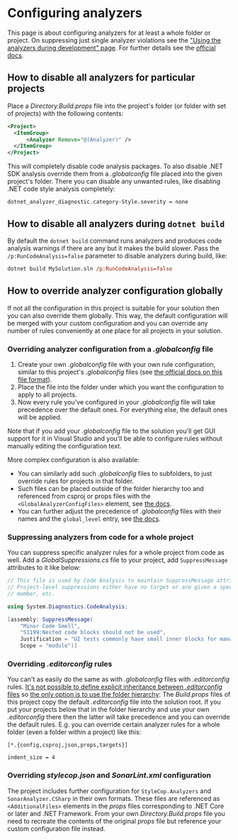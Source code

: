 # Configuring analyzers

This page is about configuring analyzers for at least a whole folder or project. On suppressing just single analyzer violations see the ["Using the analyzers during development" page](UsingAnalyzersDuringDevelopment.md). For further details see the [official docs](https://docs.microsoft.com/en-us/visualstudio/code-quality/use-roslyn-analyzers).

## How to disable all analyzers for particular projects

Place a _Directory.Build.props_ file into the project's folder (or folder with set of projects) with the following contents:

```xml
<Project>
  <ItemGroup> 
      <Analyzer Remove="@(Analyzer)" /> 
  </ItemGroup>
</Project>
```

This will completely disable code analysis packages. To also disable .NET SDK analysis override them from a _.globalconfig_ file placed into the given project's folder. There you can disable any unwanted rules, like disabling .NET code style analysis completely:

```editorconfig
dotnet_analyzer_diagnostic.category-Style.severity = none
```

## How to disable all analyzers during `dotnet build`

By default the `dotnet build` command runs analyzers and produces code analysis warnings if there are any but it makes the build slower. Pass the `/p:RunCodeAnalysis=false` parameter to disable analyzers during build, like:

```ps
dotnet build MySolution.sln /p:RunCodeAnalysis=false
```

## How to override analyzer configuration globally

If not all the configuration in this project is suitable for your solution then you can also override them globally. This way, the default configuration will be merged with your custom configuration and you can override any number of rules conveniently at one place for all projects in your solution.

### Overriding analyzer configuration from a _.globalconfig_ file

1. Create your own _.globalconfig_ file with your own rule configuration, similar to this project's _.globalconfig_ files (see [the official docs on this file format](https://learn.microsoft.com/en-us/dotnet/fundamentals/code-analysis/configuration-files#global-analyzerconfig)).
2. Place the file into the folder under which you want the configuration to apply to all projects.
3. Now every rule you've configured in your _.globalconfig_ file will take precedence over the default ones. For everything else, the default ones will be applied.

Note that if you add your _.globalconfig_ file to the solution you'll get GUI support for it in Visual Studio and you'll be able to configure rules without manually editing the configuration text.

More complex configuration is also available:

- You can similarly add such _.globalconfig_ files to subfolders, to just override rules for projects in that folder.
- Such files can be placed outside of the folder hierarchy too and referenced from csproj or props files with the `<GlobalAnalyzerConfigFiles>` element, see [the docs](https://learn.microsoft.com/en-us/dotnet/fundamentals/code-analysis/configuration-files#naming).
- You can further adjust the precedence of _.globalconfig_ files with their names and the `global_level` entry, see [the docs](https://learn.microsoft.com/en-us/dotnet/fundamentals/code-analysis/configuration-files#precedence).

### Suppressing analyzers from code for a whole project

You can suppress specific analyzer rules for a whole project from code as well. Add a _GlobalSuppressions.cs_ file to your project, add `SuppressMessage` attributes to it like below:

```csharp
// This file is used by Code Analysis to maintain SuppressMessage attributes that are applied to this project.
// Project-level suppressions either have no target or are given a specific target and scoped to a namespace, type,
// member, etc.

using System.Diagnostics.CodeAnalysis;

[assembly: SuppressMessage(
    "Minor Code Smell",
    "S1199:Nested code blocks should not be used",
    Justification = "UI tests commonly have small inner blocks for managing one-off elements like dropdowns.",
    Scope = "module")]
```

### Overriding _.editorconfig_ rules

You can't as easily do the same as with _.globalconfig_ files with _.editorconfig_ rules. [It's not possible to define explicit inheritance between _.editorconfig_ files](https://github.com/editorconfig/editorconfig/issues/236) so [the only option is to use the folder hierarchy](https://stackoverflow.com/questions/58543855/can-visual-studio-use-an-editorconfig-not-in-the-directory-hierarchy/58556556#58556556): The _Build.props_ files of this project copy the default _.editorconfig_ file into the solution root. If you put your projects below that in the folder hierarchy and use your own _.editorconfig_ there then the latter will take precedence and you can override the default rules. E.g. you can override certain analyzer rules for a whole folder (even a folder within a project) like this:

```editor-config
[*.{config,csproj,json,props,targets}]

indent_size = 4
```

### Overriding _stylecop.json_ and _SonarLint.xml_ configuration

The project includes further configuration for `StyleCop.Analyzers` and `SonarAnalyzer.CSharp` in their own formats. These files are referenced as `<AdditionalFiles>` elements in the _props_ files corresponding to .NET Core or later and .NET Framework. From your own _Directory.Build.props_ file you need to recreate the contents of the original _props_ file but reference your custom configuration file instead.
